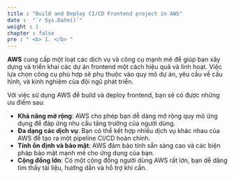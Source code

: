 ```yaml
---
title : "Build and Deploy CI/CD Frontend project in AWS"
date :  "`r Sys.Date()`" 
weight : 1 
chapter : false
pre : " <b> 1. </b> "
---
```

**AWS** cung cấp một loạt các dịch vụ và công cụ mạnh mẽ để giúp bạn xây dựng và triển khai các dự án frontend một cách hiệu quả và linh hoạt. Việc lựa chọn công cụ phù hợp sẽ phụ thuộc vào quy mô dự án, yêu cầu về cấu hình, và kinh nghiệm của đội ngũ phát triển.

Với việc sử dụng AWS để build và deploy frontend, bạn sẽ có được những ưu điểm sau:

- **Khả năng mở rộng**: AWS cho phép bạn dễ dàng mở rộng quy mô ứng dụng để đáp ứng nhu cầu tăng trưởng của người dùng.
- **Đa dạng các dịch vụ**: Bạn có thể kết hợp nhiều dịch vụ khác nhau của AWS để tạo ra một pipeline CI/CD hoàn chỉnh.
- **Tính ổn định và bảo mật**: AWS đảm bảo tính sẵn sàng cao và các biện pháp bảo mật mạnh mẽ cho ứng dụng của bạn.
- **Cộng đồng lớn**: Có một cộng đồng người dùng AWS rất lớn, bạn dễ dàng tìm thấy tài liệu, hướng dẫn và hỗ trợ khi cần.

